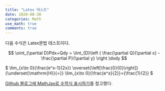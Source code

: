```yaml
---
title: "Latex 테스트"
date: 2020-08-30
categories: Math
use_math: true
comments: true
---
```

다음 수식은 Latex문법 테스트이다.

$$
\oint_{\partial D}Pdx+Qdy = \iint_{D}\left ( \frac{\partial Q}{\partial x} - \frac{\partial P}{\partial y} \right )dxdy
$$

$
\lim_{x\to 0}{\frac{e^x-1}{2x}}
\overset{\left[\frac{0}{0}\right]}{\underset{\mathrm{H}}{=}}
\lim_{x\to 0}{\frac{e^x}{2}}={\frac{1}{2}}
$

[Github 블로그에 MathJax로 수학식 표시하기]를 참고했다.

[Github 블로그에 MathJax로 수학식 표시하기]: https://mkkim85.github.io/blog-apply-mathjax-to-jekyll-and-github-pages/
